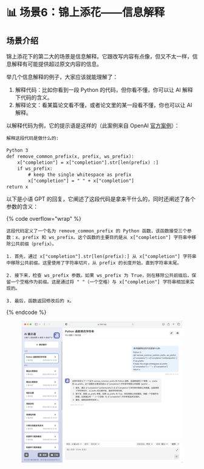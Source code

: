# 📊 场景6：锦上添花——信息解释

## 场景介绍

锦上添花下的第二大的场景是信息解释。它跟改写内容有点像，但又不太一样，信息解释有可能提供超过原文内容的信息。

举几个信息解释的例子，大家应该就能理解了：

1. 解释代码：比如你看到一段 Python 的代码，但你看不懂，你可以让 AI 解释下代码的含义。
2. 解释论文：看某篇论文看不懂，或者论文里的某一段看不懂，你也可以让 AI 解释。

以解释代码为例，它的提示语是这样的（此案例来自 OpenAI [官方案例](https://platform.openai.com/examples/default-python-to-natural-language)）：

```other
解释这段代码是做什么的:

Python 3 
def remove_common_prefix(x, prefix, ws_prefix): 
    x["completion"] = x["completion"].str[len(prefix) :] 
    if ws_prefix: 
        # keep the single whitespace as prefix 
        x["completion"] = " " + x["completion"] 
return x
```

以下是小语 GPT 的回复，它阐述了这段代码是拿来干什么的，同时还阐述了各个参数的含义：

{% code overflow="wrap" %}
```other
这段代码定义了一个名为 remove_common_prefix 的 Python 函数，该函数接受三个参数：x、prefix 和 ws_prefix。这个函数的主要目的是从 x["completion"] 字符串中移除公共前缀（prefix）。

1. 首先，通过 x["completion"].str[len(prefix):] 从 x["completion"] 字符串中移除公共前缀。这里使用了字符串切片，从 prefix 的长度开始，直到字符串末尾。

2. 接下来，检查 ws_prefix 参数。如果 ws_prefix 为 True，则在移除公共前缀后，保留一个空格作为前缀。这是通过将 " "（一个空格）与 x["completion"] 字符串相加来实现的。

3. 最后，函数返回修改后的 x。
```
{% endcode %}

<figure><img src="../.gitbook/assets/image (41).png" alt=""><figcaption></figcaption></figure>
